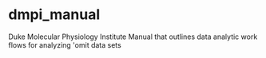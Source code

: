 # dmpi_manual
Duke Molecular Physiology Institute Manual that outlines data analytic work flows for analyzing 'omit data sets
